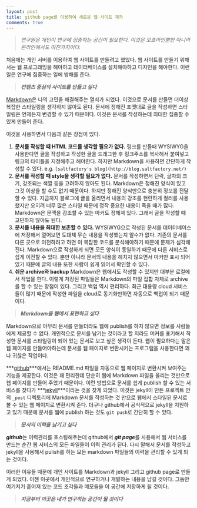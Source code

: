 ```yaml
---
layout: post
title: github page를 이용하여 새로운 웹 사이트 제작
comments: true
---
```


> *연구원은 개인이 연구에 집중하는 공간이 필요한다. 이것은 오프라인뿐만 아니라 온라인에서도 마찬가지이다.*

처음에는 개인 서버를 이용하여 웹 사이트를 만들려고 했었다.
웹 사이트를 만들기 위해서는 웹 프로그래밍을 해야하고 데이터베이스를 설치해야하고 디자인을 해야한다.
이런 일은 연구에 집중하는 일에 방해를 준다.

> ***컨텐츠 중심의 사이트를 만들고 싶다***

[Markdown](http://en.wikipedia.org/wiki/Markdown)은 나의 고민을 해결해주는 열쇠가 되었다.
이것으로 문서를 만들면 더이상 복잡한 스타일링을 생각하지 않아도 된다. 문서에 정해진 포멧대로 글을 작성하면 스타일링은 언제든지 변경할 수 있기 때문이다.
이것은 문서를 작성하는데 최대한 집중할 수 있게 만들어 준다.

이것을 사용하면서 다음과 같은 장점이 있다.

1. **문서를 작성할 때 HTML 코드를 생각할 필요가 없다.** 링크를 만들때 WYSIWYG을 사용한다면 글을 작성하고 작성한 글을 드래그한 후 링크주소를 복사해서 붙여넣고 링크의 타이틀을 지정해주고 해야한다. 하지만 Markdown을 사용하면 간단하게 작성할 수 있다. e.g. ```[saltfactory's blog](http://blog.saltfactory.net/)```
2. **문서를 작성할 때 style을 생각할 필요가 없다.** 문서를 작성하면서 단락, 글자의 크기, 강조되는 색깔 등을 고려하지 않아도 된다.
Markdown은 정해진 양식이 있고 그것 이상을 할 수도 없기 때문이다. 하지만 정해진 양식만으로 충분히 정보를 전달할 수 있다. 지금까지 블로그에 글을 올리면서 내용의 강조를 현란하게 컬러를 사용했지만 오히려 너무 많은 스타일 때문에 정작 중요한 내용이 죽을 때가 많다. Markdown은 문맥을 강조할 수 있는 마커도 정해져 있다. 그래서 글을 작성할 때 고민하지 않아도 된다.
3. **문서를 내용을 최대한 보존할 수 있다.** WYSIWYG으로 작성된 문서를 데이터베이스에 저장해서 열어보면 도대체 무슨 내용을 작성했는지 알수가 없다. 기존의 문서를 다른 곳으로 이전하려고 하면 이 복잡한 코드를 분석해야하기 때문에 문제가 심각해진다. Markdown으로 작성하게 되면 모든 양식이 동일하기 때문에 다른 서비스로 쉽게 이전할 수 있다.
뿐만 아니라 문서의 내용을 헤치지 않으면서 마커만 표시 되어 있기 때문에 글의 내용 또한 사람이 쉽게 읽어서 확인할 수 있다.
4. **쉬운 archive와 backup** Markdown은 웹에서도 작성할 수 있지만 대부분 로컬에서 작업을 한다. 이렇게 저장된 파일들은 Markdown의 파일 집합 자체로 archive를 할 수 있는 장점이 있다. 그리고 백업 역시 편리하다.
최근 대용량 cloud 서비스들이 많기 때문에 작성한 파일을 cloud로 동기화만하면 자동으로 백업이 되기 때문이다.

> ***Markdown을 웹에서 표현하고 싶다***

Markdown으로 아무리 문서를 만들더라도 웹에 publish를 하지 않으면 정보를 사람들에게 제공할 수 없다.
개인적으로 문서를 남기는 것이라고 할 지라도 머커를 표기해서 작성한 문서를 스타일링이 되어 있는 문서로 보고 싶은 생각이 든다.
웹이 필요하다는 말은 웹 페이지를 만들어야하는데 문서를 웹 페이지로 변환시키는 프로그램을 사용한다면 꽤나 귀찮은 작업이다.

***[github](http://github.com)***에서는 README.md 파일을 자동으로 웹 페이지로 변환시켜 보여주는 기능을 제공한다.
이것은 꽤 편리한데 단순히 웹에 Markdown 파일을 올리는 것만으로 웹 페이지를 만들어 주었기 때문이다. 이런 방법으로 문서를 쉽게 publish 할 수 있는 서비스를 찾다가 ***[jekyll](http://jekyllrb.com/)***이라는 것을 찾게 되었다.
이것은 jekyll이 만든 프로젝트 안의 `_post` 디렉토리에 Markdown 문서를 작성하는 것 만으로 웹에서 스타일된 문서로 볼 수 있는 웹 페이지로 변환시켜 준다. 더구나 github에서 공식적으로 jekyll을 지원하고 있기 때문에 문서를 웹에 publish 하는 것도 `git push`로 간단히 할 수 있다.


> ***문서의 이력을 남기고 싶다***

***github***는 이력관리를 호스팅해주는데 github에서 ***git page***를 사용해서 웹 서비스를 만드는 순간 웹 서비스의 모든 파일들이 이력 관리가 된다.
다시 말해서 문서를 작성하고 jekyll을 사용해서 pulish를 하는 모든 markdown 파일들의 이력을 관리할 수 있게 되는 것이다.


이러한 이유들 때문에 개인 사이트를 Markdown과 jekyll 그리고 github page로 만들게 되었다.
이젠 이곳에서 개인적으로 연구하거나 개발하는 내용을 남길 것이다. 그동안 여기저기 흩어져 있는 코드 조각들과 메모들을 이 공간에 저장하게 될 것이다.

> ***지금부터 이곳은 내가 연구하는 공간이 될 것이다***
